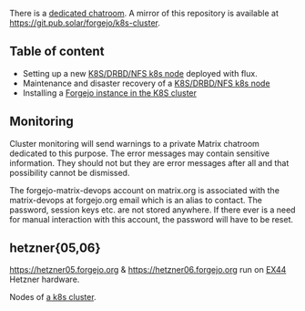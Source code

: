 There is a [dedicated chatroom](https://matrix.to/#/#forgejo-ci:matrix.org). A mirror of this repository is available at <https://git.pub.solar/forgejo/k8s-cluster>.

## Table of content

- Setting up a new [K8S/DRBD/NFS k8s node](k8s.md) deployed with flux.
- Maintenance and disaster recovery of a [K8S/DRBD/NFS k8s node](k8s-maintenance.md)
- Installing a [Forgejo instance in the K8S cluster](k8s-forgejo.md)

## Monitoring

Cluster monitoring will send warnings to a private Matrix chatroom dedicated to this purpose. The error messages may contain sensitive information. They should not but they are error messages after all and that possibility cannot be dismissed.

The forgejo-matrix-devops account on matrix.org is associated with the matrix-devops at forgejo.org email which is an alias to contact. The password, session keys etc. are not stored anywhere. If there ever is a need for manual interaction with this account, the password will have to be reset.

## hetzner{05,06}

<https://hetzner05.forgejo.org> & <https://hetzner06.forgejo.org> run on [EX44](https://www.hetzner.com/dedicated-rootserver/ex44) Hetzner hardware.

Nodes of [a k8s cluster](k8s.md).
